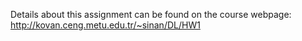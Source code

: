 
Details about this assignment can be found on the course webpage: http://kovan.ceng.metu.edu.tr/~sinan/DL/HW1
